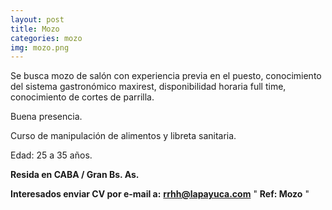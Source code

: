 ```yaml
---
layout: post
title: Mozo
categories: mozo
img: mozo.png
---
```


Se busca mozo de salón con experiencia previa en el puesto, conocimiento del sistema gastronómico maxirest, disponibilidad horaria full time, conocimiento de cortes de parrilla.

Buena presencia.

Curso de manipulación de alimentos y libreta sanitaria.

Edad: 25 a 35 años.

**Resida en CABA / Gran Bs. As.**

 
**Interesados enviar CV por e-mail a:** **rrhh@lapayuca.com** " **Ref: Mozo** "

